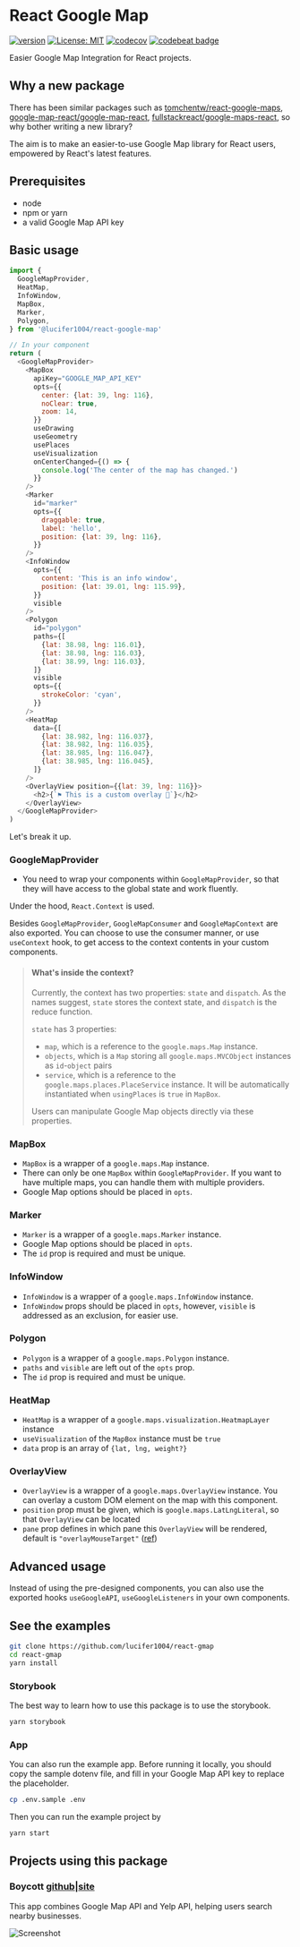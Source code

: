 # React Google Map

[![version](https://img.shields.io/badge/%40lucifer1004%2Freact--google--map-2.6.0-blue.svg)](https://www.npmjs.com/package/@lucifer1004/react-google-map)
[![License: MIT](https://img.shields.io/badge/License-MIT-yellow.svg)](https://opensource.org/licenses/MIT)
[![codecov](https://codecov.io/gh/lucifer1004/react-google-map/branch/master/graph/badge.svg)](https://codecov.io/gh/lucifer1004/react-google-map)
[![codebeat badge](https://codebeat.co/badges/e7a5b064-277b-496d-9528-6fb835eb6ad4)](https://codebeat.co/projects/github-com-lucifer1004-react-google-map-master)

Easier Google Map Integration for React projects.

## Why a new package

There has been similar packages such as
[tomchentw/react-google-maps](https://github.com/tomchentw/react-google-maps),
[google-map-react/google-map-react](https://github.com/google-map-react/google-map-react),
[fullstackreact/google-maps-react](https://github.com/fullstackreact/google-maps-react),
so why bother writing a new library?

The aim is to make an easier-to-use Google Map library for React users,
empowered by React's latest features.

## Prerequisites

- node
- npm or yarn
- a valid Google Map API key

## Basic usage

```javascript
import {
  GoogleMapProvider,
  HeatMap,
  InfoWindow,
  MapBox,
  Marker,
  Polygon,
} from '@lucifer1004/react-google-map'

// In your component
return (
  <GoogleMapProvider>
    <MapBox
      apiKey="GOOGLE_MAP_API_KEY"
      opts={{
        center: {lat: 39, lng: 116},
        noClear: true,
        zoom: 14,
      }}
      useDrawing
      useGeometry
      usePlaces
      useVisualization
      onCenterChanged={() => {
        console.log('The center of the map has changed.')
      }}
    />
    <Marker
      id="marker"
      opts={{
        draggable: true,
        label: 'hello',
        position: {lat: 39, lng: 116},
      }}
    />
    <InfoWindow
      opts={{
        content: 'This is an info window',
        position: {lat: 39.01, lng: 115.99},
      }}
      visible
    />
    <Polygon
      id="polygon"
      paths={[
        {lat: 38.98, lng: 116.01},
        {lat: 38.98, lng: 116.03},
        {lat: 38.99, lng: 116.03},
      ]}
      visible
      opts={{
        strokeColor: 'cyan',
      }}
    />
    <HeatMap
      data={[
        {lat: 38.982, lng: 116.037},
        {lat: 38.982, lng: 116.035},
        {lat: 38.985, lng: 116.047},
        {lat: 38.985, lng: 116.045},
      ]}
    />
    <OverlayView position={{lat: 39, lng: 116}}>
      <h2>{`⚑ This is a custom overlay 🙌`}</h2>
    </OverlayView>
  </GoogleMapProvider>
)
```

Let's break it up.

### GoogleMapProvider

- You need to wrap your components within `GoogleMapProvider`, so that they will
  have access to the global state and work fluently.

Under the hood, `React.Context` is used.

Besides `GoogleMapProvider`, `GoogleMapConsumer` and `GoogleMapContext` are also
exported. You can choose to use the consumer manner, or use `useContext` hook,
to get access to the context contents in your custom components.

> #### What's inside the context?
>
> Currently, the context has two properties: `state` and `dispatch`. As the
> names suggest, `state` stores the context state, and `dispatch` is the reduce
> function.
>
> `state` has 3 properties:
>
> - `map`, which is a reference to the `google.maps.Map` instance.
> - `objects`, which is a `Map` storing all `google.maps.MVCObject` instances as
>   `id`-`object` pairs
> - `service`, which is a reference to the `google.maps.places.PlaceService`
>   instance. It will be automatically instantiated when `usingPlaces` is `true`
>   in `MapBox`.
>
> Users can manipulate Google Map objects directly via these properties.

### MapBox

- `MapBox` is a wrapper of a `google.maps.Map` instance.
- There can only be one `MapBox` within `GoogleMapProvider`. If you want to have
  multiple maps, you can handle them with multiple providers.
- Google Map options should be placed in `opts`.

### Marker

- `Marker` is a wrapper of a `google.maps.Marker` instance.
- Google Map options should be placed in `opts`.
- The `id` prop is required and must be unique.

### InfoWindow

- `InfoWindow` is a wrapper of a `google.maps.InfoWindow` instance.
- `InfoWindow` props should be placed in `opts`, however, `visible` is addressed
  as an exclusion, for easier use.

### Polygon

- `Polygon` is a wrapper of a `google.maps.Polygon` instance.
- `paths` and `visible` are left out of the `opts` prop.
- The `id` prop is required and must be unique.

### HeatMap

- `HeatMap` is a wrapper of a `google.maps.visualization.HeatmapLayer` instance
- `useVisualization` of the `MapBox` instance must be `true`
- `data` prop is an array of `{lat, lng, weight?}`

### OverlayView

- `OverlayView` is a wrapper of a `google.maps.OverlayView` instance. You can
  overlay a custom DOM element on the map with this component.
- `position` prop must be given, which is `google.maps.LatLngLiteral`, so that
  `OverlayView` can be located
- `pane` prop defines in which pane this `OverlayView` will be rendered, default
  is `"overlayMouseTarget"`
  ([ref](https://developers.google.com/maps/documentation/javascript/reference/overlay-view#MapPanes))

## Advanced usage

Instead of using the pre-designed components, you can also use the exported
hooks `useGoogleAPI`, `useGoogleListeners` in your own components.

## See the examples

```sh
git clone https://github.com/lucifer1004/react-gmap
cd react-gmap
yarn install
```

### Storybook

The best way to learn how to use this package is to use the storybook.

```sh
yarn storybook
```

### App

You can also run the example app. Before running it locally, you should copy the
sample dotenv file, and fill in your Google Map API key to replace the
placeholder.

```sh
cp .env.sample .env
```

Then you can run the example project by

```sh
yarn start
```

## Projects using this package

### Boycott [github](https://github.com/lucifer1004/boycott)|[site](https://boycott.gabriel-wu.com)

This app combines Google Map API and Yelp API, helping users search nearby
businesses.

![Screenshot](./images/boycott.png)
